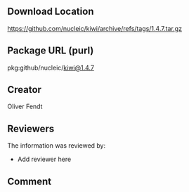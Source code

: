 ## Download Location

https://github.com/nucleic/kiwi/archive/refs/tags/1.4.7.tar.gz

## Package URL (purl)

pkg:github/nucleic/kiwi@1.4.7

## Creator

Oliver Fendt

## Reviewers

The information was reviewed by:

* Add reviewer here

## Comment

